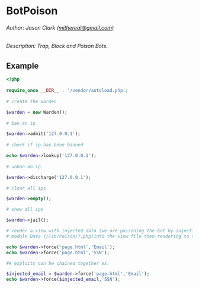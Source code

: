 BotPoison
==========
###### Author: Jason Clark (mithereal@gmail.com)

###### Description: Trap, Block and Poison Bots. 

## Example
```php
<?php
 
require_once __DIR__ . '/vendor/autoload.php';
 
# create the warden

$warden = new Warden();
  
# ban an ip

$warden->admit('127.0.0.1');
  
# check if ip has been banned

echo $warden->lookup('127.0.0.1');
  
# unban an ip

$warden->discharge('127.0.0.1');

# clear all ips

$warden->empty();

# show all ips

$warden->jail();

# render a view with injected data (we are poisoning the bot by injecting the Email or SSN Poison 
# module Data (/lib/Poison/?.php)into the view file then rendering to txt)

echo $warden->force('page.html','Email');
echo $warden->force('page.html','SSN');

## exploits can be chained together ex. 

$injected_email = $warden->force('page.html','Email');
echo $warden->force($injected_email,'SSN');